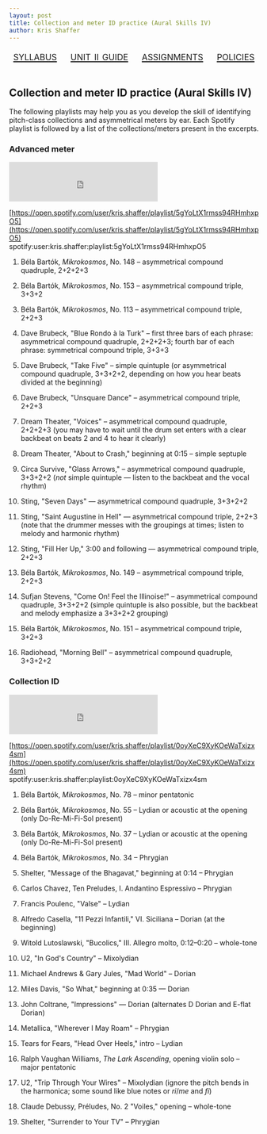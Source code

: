 ```yaml
---
layout: post
title: Collection and meter ID practice (Aural Skills IV) 
author: Kris Shaffer
---
```


<div style="text-align: center; font-size: 1.75em; font-variant: small-caps"><a href="./auralskills4.html">syllabus</a>&nbsp;&nbsp;&nbsp;&nbsp;<a href="./as4-unit2.html">unit ii guide</a>&nbsp;&nbsp;&nbsp;&nbsp;<a href="./as4-assign.html">assignments</a>&nbsp;&nbsp;&nbsp;&nbsp;<a href="./policies.html">policies</a></div><br/>

## Collection and meter ID practice (Aural Skills IV)

The following playlists may help you as you develop the skill of identifying pitch-class collections and asymmetrical meters by ear. Each Spotify playlist is followed by a list of the collections/meters present in the excerpts.

### Advanced meter

<iframe src="https://embed.spotify.com/?uri=spotify:user:kris.shaffer:playlist:5gYoLtX1rmss94RHmhxpO5" width="300" height="80" frameborder="0" allowtransparency="true"></iframe>

[https://open.spotify.com/user/kris.shaffer/playlist/5gYoLtX1rmss94RHmhxpO5](https://open.spotify.com/user/kris.shaffer/playlist/5gYoLtX1rmss94RHmhxpO5)  
spotify:user:kris.shaffer:playlist:5gYoLtX1rmss94RHmhxpO5

1. Béla Bartók, *Mikrokosmos*, No. 148 – asymmetrical compound quadruple, 2+2+2+3

2. Béla Bartók, *Mikrokosmos*, No. 153 – asymmetrical compound triple, 3+3+2

3. Béla Bartók, *Mikrokosmos*, No. 113 – asymmetrical compound triple, 2+2+3

4. Dave Brubeck, "Blue Rondo à la Turk" – first three bars of each phrase: asymmetrical compound quadruple, 2+2+2+3; fourth bar of each phrase: symmetrical compound triple, 3+3+3

5. Dave Brubeck, "Take Five" – simple quintuple (or asymmetrical compound quadruple, 3+3+2+2, depending on how you hear beats divided at the beginning)

6. Dave Brubeck, "Unsquare Dance" – asymmetrical compound triple, 2+2+3

7. Dream Theater, "Voices" – asymmetrical compound quadruple, 2+2+2+3 (you may have to wait until the drum set enters with a clear backbeat on beats 2 and 4 to hear it clearly)

8. Dream Theater, "About to Crash," beginning at 0:15 – simple septuple

9. Circa Survive, "Glass Arrows," – asymmetrical compound quadruple, 3+3+2+2 (*not* simple quintuple — listen to the backbeat and the vocal rhythm)

10. Sting, "Seven Days" — asymmetrical compound quadruple, 3+3+2+2

11. Sting, "Saint Augustine in Hell" — asymmetrical compound triple, 2+2+3 (note that the drummer messes with the groupings at times; listen to melody and harmonic rhythm)

12. Sting, "Fill Her Up," 3:00 and following — asymmetrical compound triple, 2+2+3

13. Béla Bartók, *Mikrokosmos*, No. 149 – asymmetrical compound triple, 2+2+3

14. Sufjan Stevens, "Come On! Feel the Illinoise!" – asymmetrical compound quadruple, 3+3+2+2 (simple quintuple is also possible, but the backbeat and melody emphasize a 3+3+2+2 grouping)

15. Béla Bartók, *Mikrokosmos*, No. 151 – asymmetrical compound triple, 3+2+3

16. Radiohead, "Morning Bell" – asymmetrical compound quadruple, 3+3+2+2


### Collection ID

<iframe src="https://embed.spotify.com/?uri=spotify:user:kris.shaffer:playlist:0oyXeC9XyKOeWaTxizx4sm" width="300" height="80" frameborder="0" allowtransparency="true"></iframe>

[https://open.spotify.com/user/kris.shaffer/playlist/0oyXeC9XyKOeWaTxizx4sm](https://open.spotify.com/user/kris.shaffer/playlist/0oyXeC9XyKOeWaTxizx4sm)  
spotify:user:kris.shaffer:playlist:0oyXeC9XyKOeWaTxizx4sm

1. Béla Bartók, *Mikrokosmos*, No. 78 – minor pentatonic

2. Béla Bartók, *Mikrokosmos*, No. 55 – Lydian or acoustic at the opening (only Do-Re-Mi-Fi-Sol present)

3. Béla Bartók, *Mikrokosmos*, No. 37 – Lydian or acoustic at the opening (only Do-Re-Mi-Fi-Sol present)

4. Béla Bartók, *Mikrokosmos*, No. 34 – Phrygian

5. Shelter, "Message of the Bhagavat," beginning at 0:14 – Phrygian

6. Carlos Chavez, Ten Preludes, I. Andantino Espressivo – Phrygian

7. Francis Poulenc, "Valse" – Lydian

8. Alfredo Casella, "11 Pezzi Infantili," VI. Siciliana – Dorian (at the beginning)

9. Witold Lutoslawski, "Bucolics," III. Allegro molto, 0:12–0:20 – whole-tone

10. U2, "In God's Country" – Mixolydian

11. Michael Andrews & Gary Jules, "Mad World" – Dorian

12. Miles Davis, "So What," beginning at 0:35 — Dorian

13. John Coltrane, "Impressions" — Dorian (alternates D Dorian and E-flat Dorian)

14. Metallica, "Wherever I May Roam" – Phrygian

15. Tears for Fears, "Head Over Heels," intro – Lydian

16. Ralph Vaughan Williams, *The Lark Ascending*, opening violin solo – major pentatonic

17. U2, "Trip Through Your Wires" – Mixolydian (ignore the pitch bends in the harmonica; some sound like blue notes or *ri*/*me* and *fi*)

18. Claude Debussy, Préludes, No. 2 "Voiles," opening – whole-tone

19. Shelter, "Surrender to Your TV" – Phrygian